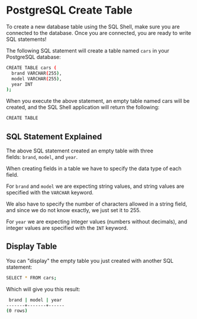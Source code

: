 # PostgreSQL Create Table

To create a new database table using the SQL Shell, make sure you are connected to the database. Once you are connected, you are ready to write SQL statements!

The following SQL statement will create a table named `cars` in your PostgreSQL database:

```bash
CREATE TABLE cars (
  brand VARCHAR(255),
  model VARCHAR(255),
  year INT
);
```

When you execute the above statement, an empty table named cars will be created, and the SQL Shell application will return the following:

```bash
CREATE TABLE
```

## SQL Statement Explained

The above SQL statement created an empty table with three fields: `brand`, `model`, and `year`.

When creating fields in a table we have to specify the data type of each field.

For `brand` and `model` we are expecting string values, and string values are specified with the `VARCHAR` keyword.

We also have to specify the number of characters allowed in a string field, and since we do not know exactly, we just set it to 255.

For `year` we are expecting integer values (numbers without decimals), and integer values are specified with the `INT` keyword.

## Display Table

You can "display" the empty table you just created with another SQL statement:

```bash
SELECT * FROM cars;
```

Which will give you this result:

```bash
 brand | model | year
-------+-------+------
(0 rows)
```